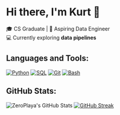 # Hi there, I'm Kurt 👋


🎓 CS Graduate | 🚀 Aspiring Data Engineer  
💻 Currently exploring **data pipelines**

## Languages and Tools:

[![Python](https://img.shields.io/badge/Python-3776AB?style=for-the-badge&logo=python&logoColor=white)](https://www.python.org/)
[![SQL](https://img.shields.io/badge/SQL-4479A1?style=for-the-badge&logo=postgresql&logoColor=white)](https://www.postgresql.org/)
[![Git](https://img.shields.io/badge/Git-F05032?style=for-the-badge&logo=git&logoColor=white)](https://git-scm.com/)
[![Bash](https://img.shields.io/badge/Bash-4EAA25?style=for-the-badge&logo=gnubash&logoColor=white)](https://www.gnu.org/software/bash/)



## GitHub Stats:

![ZeroPlaya's GitHub Stats](https://github-readme-stats.vercel.app/api?username=ZeroPlaya&show_icons=true&theme=merko&hide_border=true&bg_color=00000000)
[![GitHub Streak](https://streak-stats.demolab.com?user=ZeroPlaya&theme=merko&hide_border=true&background=00000000)](https://git.io/streak-stats)


